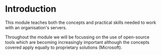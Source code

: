 # Introduction

This module teaches both the concepts and practical skills needed to work with an organisation's servers.

Throughout the module we will be focussing on the use of open-source tools which are becoming increasingly important although the concepts covered apply equally to proprietary solutions (Microsoft).
